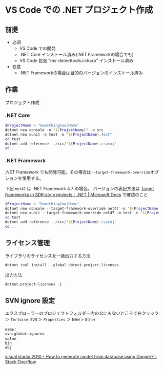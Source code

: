 # VS Code での .NET プロジェクト作成

## 前提

- 必須
  - VS Code での開発
  - .NET Core インストール済み(.NET Frameworkの場合でも)
  - VS Code 拡張 "ms-dotnettools.csharp" インストール済み
- 任意
  - .NET Frameworkの場合は目的のバージョンのインストール済み


## 作業

プロジェクト作成

### .NET Core

```powershell
$ProjectName = "SomethingCoolName"
dotnet new console -n "${ProjectName}" -o src
dotnet new xunit -o test -n "${ProjectName}.Test"
cd test
dotnet add reference ../src/"${ProjectName}.csproj"
cd ..

```

### .NET Framework
.NET Framework でも開発可能。その場合は`--target-framework-override`オプションを使用する。

下記 `net47` は .NET Framework 4.7 の場合。
バージョンの表記方法は [Target frameworks in SDK-style projects - .NET | Microsoft Docs](https://docs.microsoft.com/en-us/dotnet/standard/frameworks) で確認のこと

```powershell
$ProjectName = "SomethingCoolName"
dotnet new console --target-framework-override net47 -n "${ProjectName}" -o src
dotnet new xunit --target-framework-override net47 -o test -n "${ProjectName}.Test"
cd test
dotnet add reference ../src/"${ProjectName}.csproj"
cd ..

```

## ライセンス管理

ライブラリのライセンスを一括出力する方法

```powershell
dotnet tool install --global dotnet-project-licenses
```

出力方法

```powershell
dotnet-project-licenses -i .
```

## SVN ignore 設定

エクスプローラーのプロジェクトフォルダー内のなにもないところで右クリック＞ `Tortoise SVN` ＞ `Properties` ＞ <kbd>New</kbd> > `Other`

```
name：
svn:global-ignores
value：
bin
obj

```

[visual studio 2010 - How to generate model from database using Dapper? - Stack Overflow](https://stackoverflow.com/questions/11056141/how-to-generate-model-from-database-using-dapper)
